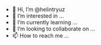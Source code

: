 - 👋 Hi, I’m @helintryuz
- 👀 I’m interested in ...
- 🌱 I’m currently learning ...
- 💞️ I’m looking to collaborate on ...
- 📫 How to reach me ...

<!---
helintryuz/helintryuz is a ✨ special ✨ repository because its `README.md` (this file) appears on your GitHub profile.
You can click the Preview link to take a look at your changes.
--->
